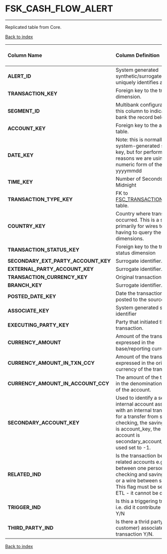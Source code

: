 # FSK_CASH_FLOW_ALERT

---

Replicated table from Core.

[Back to index](./index.md)

| Column Name                         | Column Definition                                                                                                                                                                                                                              | Column Data Type   | Column Null Option   | PK   | FK   |
|:------------------------------------|:-----------------------------------------------------------------------------------------------------------------------------------------------------------------------------------------------------------------------------------------------|:-------------------|:---------------------|:-----|:-----|
| **ALERT_ID**                        | System generated synthetic/surrogate key that uniquely identifies an alert.                                                                                                                                                                    | NUMBER(12)         | Not Null             | Yes  | No   |
| **TRANSACTION_KEY**                 | Foreign key to the trransaction dimension.                                                                                                                                                                                                     | NUMBER(12)         | Not Null             | Yes  | No   |
| **SEGMENT_ID**                      | Multibank configurations use this column to indicate which bank the record belongs to.                                                                                                                                                         | VARCHAR2(128)      | Not Null             | Yes  | No   |
| **ACCOUNT_KEY**                     | Foreign key to the account table.                                                                                                                                                                                                              | NUMBER(12)         | Not Null             | No   | No   |
| **DATE_KEY**                        | Note: this is normally a system-generated surrogate key, but for performance reasons we are using a numeric form of the date: yyyymmdd                                                                                                         | NUMBER(8,0)        | Not Null             | No   | No   |
| **TIME_KEY**                        | Number of Seconds since Midnight                                                                                                                                                                                                               | NUMBER(6)          | Not Null             | No   | No   |
| **TRANSACTION_TYPE_KEY**            | FK to [FSC_TRANSACTION_TYPE_DIM](https://onishchenkoar.github.io/fcfcore/fsc_transaction_type_dim.html) table.                                                                                                                                                                                                              | NUMBER(12)         | Not Null             | No   | No   |
| **COUNTRY_KEY**                     | Country where transaction occurred.  This is a short-cut primarily for wires to avoid having to query the wire dimensions.                                                                                                                     | NUMBER(5)          | Not Null             | No   | No   |
| **TRANSACTION_STATUS_KEY**          | Foreign key to the transaction status dimension                                                                                                                                                                                                | NUMBER(5)          | Not Null             | No   | No   |
| **SECONDARY_EXT_PARTY_ACCOUNT_KEY** | Surrogate identifier.                                                                                                                                                                                                                          | NUMBER(12)         | Null                 | No   | No   |
| **EXTERNAL_PARTY_ACCOUNT_KEY**      | Surrogate identifier.                                                                                                                                                                                                                          | NUMBER(12)         | Not Null             | No   | No   |
| **TRANSACTION_CURRENCY_KEY**        | Original transaction currency.                                                                                                                                                                                                                 | NUMBER(5)          | Not Null             | No   | No   |
| **BRANCH_KEY**                      | Surrogate identifier.                                                                                                                                                                                                                          | NUMBER(12)         | Not Null             | No   | No   |
| **POSTED_DATE_KEY**                 | Date the transaction was posted to the source system.                                                                                                                                                                                          | NUMBER(8)          | Null                 | No   | No   |
| **ASSOCIATE_KEY**                   | System generated surrogate identifier                                                                                                                                                                                                          | NUMBER(12)         | Null                 | No   | No   |
| **EXECUTING_PARTY_KEY**             | Party that initiated the transaction.                                                                                                                                                                                                          | NUMBER(12)         | Null                 | No   | No   |
| **CURRENCY_AMOUNT**                 | Amount of the transaction expressed in the base/reporting currency.                                                                                                                                                                            | NUMBER(18,5)       | Null                 | No   | No   |
| **CURRENCY_AMOUNT_IN_TXN_CCY**      | Amount of the transaction expressed in the original currency of the transaction.                                                                                                                                                               | NUMBER(18,5)       | Null                 | No   | No   |
| **CURRENCY_AMOUNT_IN_ACCOUNT_CCY**  | The amount of the transaction in the denomination currency of the account.                                                                                                                                                                     | NUMBER(18,5)       | Null                 | No   | No   |
| **SECONDARY_ACCOUNT_KEY**           | Used to identify a secondary internal account associated with an internal transfer.  e.g. for a  transfer from savings to checking, the savings account is account_key, the checking account is secondary_account_key.  If not used set to -1. | NUMBER(12)         | Not Null             | No   | No   |
| **RELATED_IND**                     | Is the transaction between two related accounts e.g. a transfer between one person's checking and savings accounts or a wire between spouses.  This flag must be set by the ETL - it cannot be derived.                                        | CHAR(1)            | Not Null             | No   | No   |
| **TRIGGER_IND**                     | Is this a triggering transaction i.e. did it contribute to the alert?  Y/N                                                                                                                                                                     | CHAR(1)            | Null                 | No   | No   |
| **THIRD_PARTY_IND**                 | Is there a thrid party (i.e. non-customer) associated with this transaction Y/N.                                                                                                                                                               | CHAR(1)            | Null                 | No   | No   |

[Back to index](./index.md)
